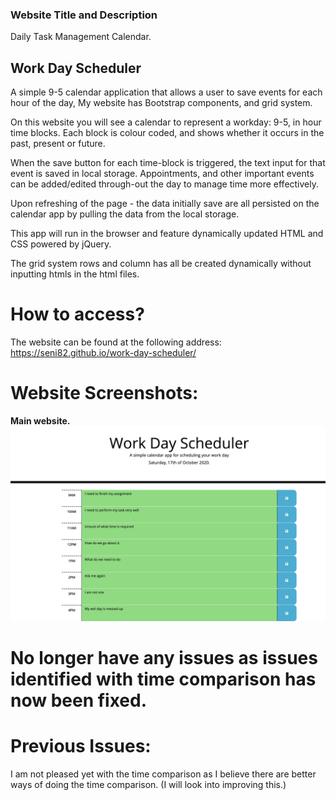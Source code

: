 ### Website Title and Description
Daily Task Management Calendar.


## Work Day Scheduler
 A simple 9-5 calendar application that allows a user to save events for each hour of the day, My website has Bootstrap components, and grid system.

On this website you will see a calendar to represent a workday: 9-5, in hour time blocks. Each block is colour coded, and shows whether it occurs in the past, present or future. 

When the save button for each time-block is triggered, the text input for that event is saved in local storage. Appointments, and other important events can be added/edited through-out the day to manage time more effectively.


Upon refreshing of the page - the data initially save are all persisted on the calendar app by pulling the data from the local storage.


This app will run in the browser and feature dynamically updated HTML and CSS powered by jQuery.


The grid system rows and column has all be created dynamically without inputting htmls in the html files.


# How to access?
The website can be found at the following address: https://seni82.github.io/work-day-scheduler/


# Website Screenshots:

**Main website.**
!["Main Website Page"](./Screenshots/mainPage.jpg?raw=true  "Website Main Page.")


# No longer have any issues as issues identified with time comparison has now been fixed.

# Previous Issues:
I am not pleased yet with the time comparison as I believe there are better ways of doing the time comparison. (I will look into improving this.)



